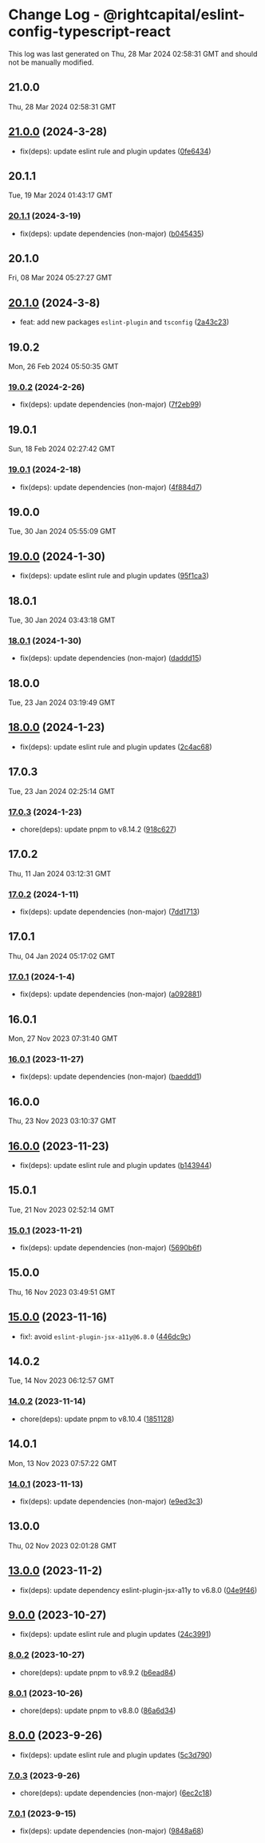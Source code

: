 # Change Log - @rightcapital/eslint-config-typescript-react

This log was last generated on Thu, 28 Mar 2024 02:58:31 GMT and should not be manually modified.

<!-- Start content -->

## 21.0.0

Thu, 28 Mar 2024 02:58:31 GMT

## [21.0.0](https://github.com/RightCapitalHQ/frontend-style-guide/tree/%40rightcapital%2Feslint-config-typescript-react_v21.0.0) (2024-3-28)

- fix(deps): update eslint rule and plugin updates ([0fe6434](https://github.com/RightCapitalHQ/frontend-style-guide/commit/0fe6434febcf35f0f905879ff3e5b5af46013174))

## 20.1.1

Tue, 19 Mar 2024 01:43:17 GMT

### [20.1.1](https://github.com/RightCapitalHQ/frontend-style-guide/tree/%40rightcapital%2Feslint-config-typescript-react_v20.1.1) (2024-3-19)

- fix(deps): update dependencies (non-major) ([b045435](https://github.com/RightCapitalHQ/frontend-style-guide/commit/b0454355fb6d49ab507b77501289a0f8867ccc5c))

## 20.1.0

Fri, 08 Mar 2024 05:27:27 GMT

## [20.1.0](https://github.com/RightCapitalHQ/frontend-style-guide/tree/%40rightcapital%2Feslint-config-typescript-react_v20.1.0) (2024-3-8)

- feat: add new packages `eslint-plugin` and `tsconfig` ([2a43c23](https://github.com/RightCapitalHQ/frontend-style-guide/commit/2a43c2375aa0e9c6c69af3c4e576b5cf136034e1))

## 19.0.2

Mon, 26 Feb 2024 05:50:35 GMT

### [19.0.2](https://github.com/RightCapitalHQ/frontend-style-guide/tree/%40rightcapital%2Feslint-config-typescript-react_v19.0.2) (2024-2-26)

- fix(deps): update dependencies (non-major) ([7f2eb99](https://github.com/RightCapitalHQ/frontend-style-guide/commit/7f2eb998e7505e47cf29b3991f3f300f5210e073))

## 19.0.1

Sun, 18 Feb 2024 02:27:42 GMT

### [19.0.1](https://github.com/RightCapitalHQ/frontend-style-guide/tree/%40rightcapital%2Feslint-config-typescript-react_v19.0.1) (2024-2-18)

- fix(deps): update dependencies (non-major) ([4f884d7](https://github.com/RightCapitalHQ/frontend-style-guide/commit/4f884d7680310d30c632edc3b23d310d11eca727))

## 19.0.0

Tue, 30 Jan 2024 05:55:09 GMT

## [19.0.0](https://github.com/RightCapitalHQ/frontend-style-guide/tree/%40rightcapital%2Feslint-config-typescript-react_v19.0.0) (2024-1-30)

- fix(deps): update eslint rule and plugin updates ([95f1ca3](https://github.com/RightCapitalHQ/frontend-style-guide/commit/95f1ca3e267cedd89ae3ca1768915d3c6845a097))

## 18.0.1

Tue, 30 Jan 2024 03:43:18 GMT

### [18.0.1](https://github.com/RightCapitalHQ/frontend-style-guide/tree/%40rightcapital%2Feslint-config-typescript-react_v18.0.1) (2024-1-30)

- fix(deps): update dependencies (non-major) ([daddd15](https://github.com/RightCapitalHQ/frontend-style-guide/commit/daddd15726b607accef5acf1f85dd25dca2052cf))

## 18.0.0

Tue, 23 Jan 2024 03:19:49 GMT

## [18.0.0](https://github.com/RightCapitalHQ/frontend-style-guide/tree/%40rightcapital%2Feslint-config-typescript-react_v18.0.0) (2024-1-23)

- fix(deps): update eslint rule and plugin updates ([2c4ac68](https://github.com/RightCapitalHQ/frontend-style-guide/commit/2c4ac68dccbe16de69daee9f72d89d6bc949fb69))

## 17.0.3

Tue, 23 Jan 2024 02:25:14 GMT

### [17.0.3](https://github.com/RightCapitalHQ/frontend-style-guide/tree/%40rightcapital%2Feslint-config-typescript-react_v17.0.3) (2024-1-23)

- chore(deps): update pnpm to v8.14.2 ([918c627](https://github.com/RightCapitalHQ/frontend-style-guide/commit/918c6275bd8b2aac8e12440fccaa74daa58454ee))

## 17.0.2

Thu, 11 Jan 2024 03:12:31 GMT

### [17.0.2](https://github.com/RightCapitalHQ/frontend-style-guide/tree/%40rightcapital%2Feslint-config-typescript-react_v17.0.2) (2024-1-11)

- fix(deps): update dependencies (non-major) ([7dd1713](https://github.com/RightCapitalHQ/frontend-style-guide/commit/7dd171365c45443dbdd6b8830bf0b774d93c9e08))

## 17.0.1

Thu, 04 Jan 2024 05:17:02 GMT

### [17.0.1](https://github.com/RightCapitalHQ/frontend-style-guide/tree/%40rightcapital%2Feslint-config-typescript-react_v17.0.1) (2024-1-4)

- fix(deps): update dependencies (non-major) ([a092881](https://github.com/RightCapitalHQ/frontend-style-guide/commit/a09288138aa0609be88429db61a44a6db4acedd9))

## 16.0.1

Mon, 27 Nov 2023 07:31:40 GMT

### [16.0.1](https://github.com/RightCapitalHQ/frontend-style-guide/tree/%40rightcapital%2Feslint-config-typescript-react_v16.0.1) (2023-11-27)

- fix(deps): update dependencies (non-major) ([baeddd1](https://github.com/RightCapitalHQ/frontend-style-guide/commit/baeddd11a777e965e728f9a87257938b078ee4e5))

## 16.0.0

Thu, 23 Nov 2023 03:10:37 GMT

## [16.0.0](https://github.com/RightCapitalHQ/frontend-style-guide/tree/%40rightcapital%2Feslint-config-typescript-react_v16.0.0) (2023-11-23)

- fix(deps): update eslint rule and plugin updates ([b143944](https://github.com/RightCapitalHQ/frontend-style-guide/commit/b14394447f7056cf9d1839559e0e88c1ddbced64))

## 15.0.1

Tue, 21 Nov 2023 02:52:14 GMT

### [15.0.1](https://github.com/RightCapitalHQ/frontend-style-guide/tree/%40rightcapital%2Feslint-config-typescript-react_v15.0.1) (2023-11-21)

- fix(deps): update dependencies (non-major) ([5690b6f](https://github.com/RightCapitalHQ/frontend-style-guide/commit/5690b6fbe666a7cbc327fc4e08c04913521edc0b))

## 15.0.0

Thu, 16 Nov 2023 03:49:51 GMT

## [15.0.0](https://github.com/RightCapitalHQ/frontend-style-guide/tree/@rightcapital/eslint-config-typescript-react_v15.0.0) (2023-11-16)

- fix!: avoid `eslint-plugin-jsx-a11y@6.8.0` ([446dc9c](https://github.com/RightCapitalHQ/frontend-style-guide/commit/446dc9c503b04fa1eff6366b3a2e5a377e935c92))

## 14.0.2

Tue, 14 Nov 2023 06:12:57 GMT

### [14.0.2](https://github.com/RightCapitalHQ/frontend-style-guide/tree/@rightcapital/eslint-config-typescript-react_v14.0.2) (2023-11-14)

- chore(deps): update pnpm to v8.10.4 ([1851128](https://github.com/RightCapitalHQ/frontend-style-guide/commit/1851128a77cda9a2aa6acf71daa2c69b59d15c0f))

## 14.0.1

Mon, 13 Nov 2023 07:57:22 GMT

### [14.0.1](https://github.com/RightCapitalHQ/frontend-style-guide/tree/@rightcapital/eslint-config-typescript-react_v14.0.1) (2023-11-13)

- fix(deps): update dependencies (non-major) ([e9ed3c3](https://github.com/RightCapitalHQ/frontend-style-guide/commit/e9ed3c325409336a04423b8aa46b6b9151d5f955))

## 13.0.0

Thu, 02 Nov 2023 02:01:28 GMT

## [13.0.0](https://github.com/RightCapitalHQ/frontend-style-guide/tree/@rightcapital/eslint-config-typescript-react_v13.0.0) (2023-11-2)

- fix(deps): update dependency eslint-plugin-jsx-a11y to v6.8.0 ([04e9f46](https://github.com/RightCapitalHQ/frontend-style-guide/commit/04e9f46a36a03b9e062e62891fcff3a2d1ee006c))

## [9.0.0](https://github.com/RightCapitalHQ/frontend-style-guide/tree/@rightcapital/eslint-config-typescript-react_v9.0.0) (2023-10-27)

- fix(deps): update eslint rule and plugin updates ([24c3991](https://github.com/RightCapitalHQ/frontend-style-guide/commit/24c39914f51fd4fbee837bbf66c479a57b803283))

### [8.0.2](https://github.com/RightCapitalHQ/frontend-style-guide/tree/@rightcapital/eslint-config-typescript-react_v8.0.2) (2023-10-27)

- chore(deps): update pnpm to v8.9.2 ([b6ead84](https://github.com/RightCapitalHQ/frontend-style-guide/commit/b6ead8470ba7225dd8bb4b797c3b562758655952))

### [8.0.1](https://github.com/RightCapitalHQ/frontend-style-guide/tree/@rightcapital/eslint-config-typescript-react_v8.0.1) (2023-10-26)

- chore(deps): update pnpm to v8.8.0 ([86a6d34](https://github.com/RightCapitalHQ/frontend-style-guide/commit/86a6d34dfbe421661b58a276da3a4180a481e02f))

## [8.0.0](https://github.com/RightCapitalHQ/frontend-style-guide/tree/@rightcapital/eslint-config-typescript-react_v8.0.0) (2023-9-26)

- fix(deps): update eslint rule and plugin updates ([5c3d790](https://github.com/RightCapitalHQ/frontend-style-guide/commit/5c3d790fb7719d5e4653f8cfff216ff15b14dd3b))

### [7.0.3](https://github.com/RightCapitalHQ/frontend-style-guide/tree/@rightcapital/eslint-config-typescript-react_v7.0.3) (2023-9-26)

- chore(deps): update dependencies (non-major) ([6ec2c18](https://github.com/RightCapitalHQ/frontend-style-guide/commit/6ec2c186b2262054c6a5ba8777ce8588baa3d5cd))

### [7.0.1](https://github.com/RightCapitalHQ/frontend-style-guide/tree/@rightcapital/eslint-config-typescript-react_v7.0.1) (2023-9-15)

- fix(deps): update dependencies (non-major) ([9848a68](https://github.com/RightCapitalHQ/frontend-style-guide/commit/9848a685b74f4386e815fcd6fb69cf498dbf2cfb))

